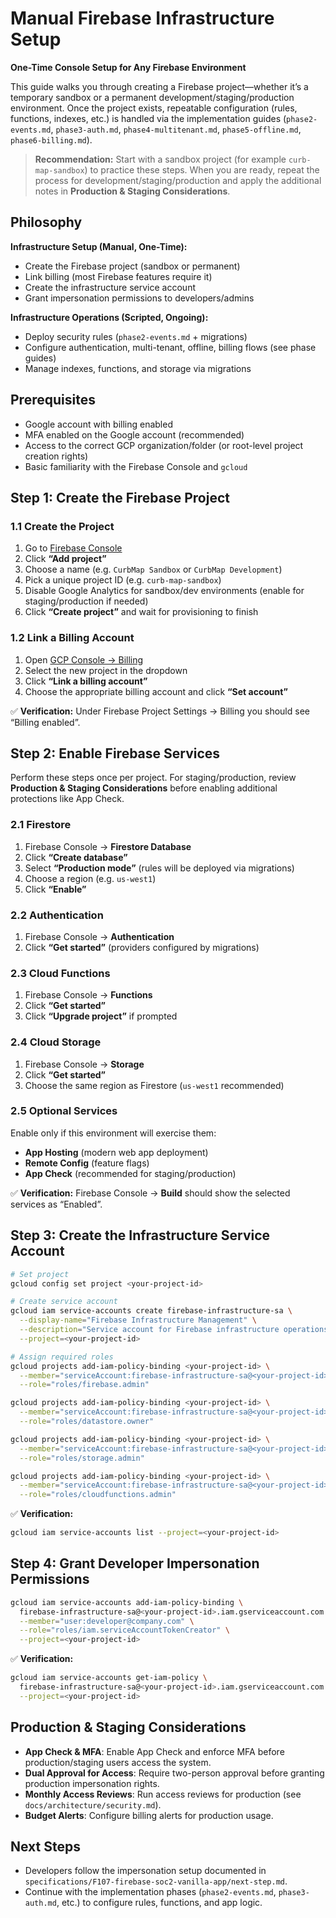# Manual Firebase Infrastructure Setup

**One-Time Console Setup for Any Firebase Environment**

This guide walks you through creating a Firebase project—whether it’s a temporary sandbox or a permanent development/staging/production environment. Once the project exists, repeatable configuration (rules, functions, indexes, etc.) is handled via the implementation guides (`phase2-events.md`, `phase3-auth.md`, `phase4-multitenant.md`, `phase5-offline.md`, `phase6-billing.md`).

> **Recommendation:** Start with a sandbox project (for example `curb-map-sandbox`) to practice these steps. When you are ready, repeat the process for development/staging/production and apply the additional notes in **Production & Staging Considerations**.

## Philosophy

**Infrastructure Setup (Manual, One-Time):**
- Create the Firebase project (sandbox or permanent)
- Link billing (most Firebase features require it)
- Create the infrastructure service account
- Grant impersonation permissions to developers/admins

**Infrastructure Operations (Scripted, Ongoing):**
- Deploy security rules (`phase2-events.md` + migrations)
- Configure authentication, multi-tenant, offline, billing flows (see phase guides)
- Manage indexes, functions, and storage via migrations

## Prerequisites

- Google account with billing enabled
- MFA enabled on the Google account (recommended)
- Access to the correct GCP organization/folder (or root-level project creation rights)
- Basic familiarity with the Firebase Console and `gcloud`

## Step 1: Create the Firebase Project

### 1.1 Create the Project

1. Go to [Firebase Console](https://console.firebase.google.com/)
2. Click **“Add project”**
3. Choose a name (e.g. `CurbMap Sandbox` or `CurbMap Development`)
4. Pick a unique project ID (e.g. `curb-map-sandbox`)
5. Disable Google Analytics for sandbox/dev environments (enable for staging/production if needed)
6. Click **“Create project”** and wait for provisioning to finish

### 1.2 Link a Billing Account

1. Open [GCP Console → Billing](https://console.cloud.google.com/billing)
2. Select the new project in the dropdown
3. Click **“Link a billing account”**
4. Choose the appropriate billing account and click **“Set account”**

✅ **Verification:** Under Firebase Project Settings → Billing you should see “Billing enabled”.

## Step 2: Enable Firebase Services

Perform these steps once per project. For staging/production, review **Production & Staging Considerations** before enabling additional protections like App Check.

### 2.1 Firestore
1. Firebase Console → **Firestore Database**
2. Click **“Create database”**
3. Select **“Production mode”** (rules will be deployed via migrations)
4. Choose a region (e.g. `us-west1`)
5. Click **“Enable”**

### 2.2 Authentication
1. Firebase Console → **Authentication**
2. Click **“Get started”** (providers configured by migrations)

### 2.3 Cloud Functions
1. Firebase Console → **Functions**
2. Click **“Get started”**
3. Click **“Upgrade project”** if prompted

### 2.4 Cloud Storage
1. Firebase Console → **Storage**
2. Click **“Get started”**
3. Choose the same region as Firestore (`us-west1` recommended)

### 2.5 Optional Services
Enable only if this environment will exercise them:
- **App Hosting** (modern web app deployment)
- **Remote Config** (feature flags)
- **App Check** (recommended for staging/production)

✅ **Verification:** Firebase Console → **Build** should show the selected services as “Enabled”.

## Step 3: Create the Infrastructure Service Account

```bash
# Set project
gcloud config set project <your-project-id>

# Create service account
gcloud iam service-accounts create firebase-infrastructure-sa \
  --display-name="Firebase Infrastructure Management" \
  --description="Service account for Firebase infrastructure operations" \
  --project=<your-project-id>

# Assign required roles
gcloud projects add-iam-policy-binding <your-project-id> \
  --member="serviceAccount:firebase-infrastructure-sa@<your-project-id>.iam.gserviceaccount.com" \
  --role="roles/firebase.admin"

gcloud projects add-iam-policy-binding <your-project-id> \
  --member="serviceAccount:firebase-infrastructure-sa@<your-project-id>.iam.gserviceaccount.com" \
  --role="roles/datastore.owner"

gcloud projects add-iam-policy-binding <your-project-id> \
  --member="serviceAccount:firebase-infrastructure-sa@<your-project-id>.iam.gserviceaccount.com" \
  --role="roles/storage.admin"

gcloud projects add-iam-policy-binding <your-project-id> \
  --member="serviceAccount:firebase-infrastructure-sa@<your-project-id>.iam.gserviceaccount.com" \
  --role="roles/cloudfunctions.admin"
```

✅ **Verification:**
```bash
gcloud iam service-accounts list --project=<your-project-id>
```

## Step 4: Grant Developer Impersonation Permissions

```bash
gcloud iam service-accounts add-iam-policy-binding \
  firebase-infrastructure-sa@<your-project-id>.iam.gserviceaccount.com \
  --member="user:developer@company.com" \
  --role="roles/iam.serviceAccountTokenCreator" \
  --project=<your-project-id>
```

✅ **Verification:**
```bash
gcloud iam service-accounts get-iam-policy \
  firebase-infrastructure-sa@<your-project-id>.iam.gserviceaccount.com \
  --project=<your-project-id>
```

## Production & Staging Considerations

- **App Check & MFA**: Enable App Check and enforce MFA before production/staging users access the system.
- **Dual Approval for Access**: Require two-person approval before granting production impersonation rights.
- **Monthly Access Reviews**: Run access reviews for production (see `docs/architecture/security.md`).
- **Budget Alerts**: Configure billing alerts for production usage.

## Next Steps

- Developers follow the impersonation setup documented in `specifications/F107-firebase-soc2-vanilla-app/next-step.md`.
- Continue with the implementation phases (`phase2-events.md`, `phase3-auth.md`, etc.) to configure rules, functions, and app logic.
